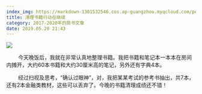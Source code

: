```yaml
---
index_img: https://markdown-1301532546.cos.ap-guangzhou.myqcloud.com/peipei_blog/20210921145928.jpeg
title: 清理书籍行动在继续
category: 2017-2020年的简书文章
date: 2019.05.20 21:43
---
```


![](https://markdown-1301532546.cos.ap-guangzhou.myqcloud.com/peipei_blog/20210921145928.jpeg)  



        今天晚饭后，我就在非常认真地整理书籍。我把书籍和笔记本一本本在房间内摊开，大约60本书籍和大约30厘米高的笔记，另外还有字典4本。

        经过扫视及思考，“确认过眼神”，对，我把某某考试的参考书抽出，共7本，还有2本金融类教材，这些可以丢弃了。今晚的书籍清理成绩还不错！